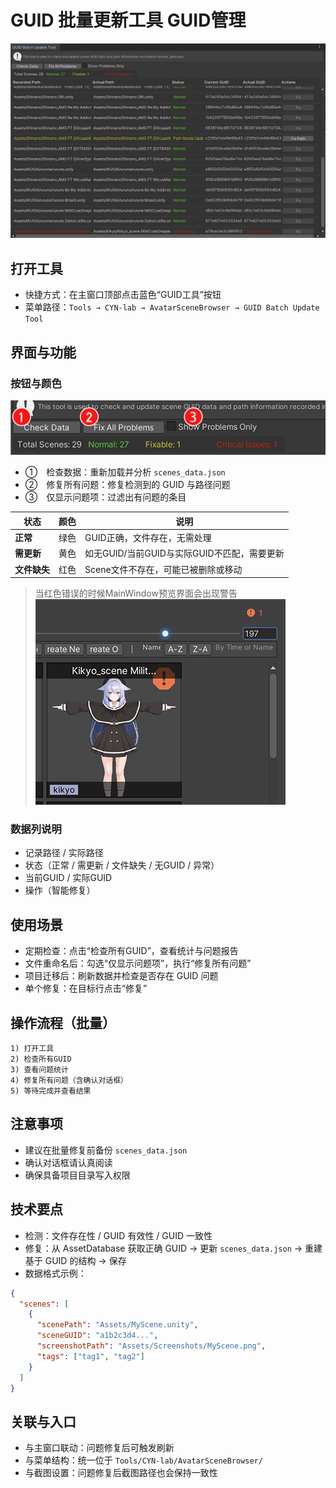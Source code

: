 # GUID 批量更新工具  GUID管理

![GUID工具](img/GUIDtool.png)


## 打开工具

- 快捷方式：在主窗口顶部点击蓝色“GUID工具”按钮
- 菜单路径：`Tools → CYN-lab → AvatarSceneBrowser → GUID Batch Update Tool`

## 界面与功能

### 按钮与颜色

![GUID工具](img/GUIDtool2.png)

- ①　检查数据：重新加载并分析 `scenes_data.json`
- ②　修复所有问题：修复检测到的 GUID 与路径问题
- ③　仅显示问题项：过滤出有问题的条目




| 状态 | 颜色 | 说明 |
|------|------|------|
| **正常** | 绿色 | GUID正确，文件存在，无需处理 |
| **需更新** | 黄色 | 如无GUID/当前GUID与实际GUID不匹配，需要更新 |
| **文件缺失** | 红色 | Scene文件不存在，可能已被删除或移动 |

>当红色错误的时候MainWindow预览界面会出现警告
>![GUID工具](img/GUIDtool3.png)

>
>


### 数据列说明

- 记录路径 / 实际路径
- 状态（正常 / 需更新 / 文件缺失 / 无GUID / 异常）
- 当前GUID / 实际GUID
- 操作（智能修复）


## 使用场景

- 定期检查：点击“检查所有GUID”，查看统计与问题报告
- 文件重命名后：勾选“仅显示问题项”，执行“修复所有问题”
- 项目迁移后：刷新数据并检查是否存在 GUID 问题
- 单个修复：在目标行点击“修复”

## 操作流程（批量）

```
1) 打开工具
2) 检查所有GUID
3) 查看问题统计
4) 修复所有问题（含确认对话框）
5) 等待完成并查看结果
```

## 注意事项

- 建议在批量修复前备份 `scenes_data.json`
- 确认对话框请认真阅读
- 确保具备项目目录写入权限

## 技术要点

- 检测：文件存在性 / GUID 有效性 / GUID 一致性
- 修复：从 AssetDatabase 获取正确 GUID → 更新 `scenes_data.json` → 重建基于 GUID 的结构 → 保存
- 数据格式示例：

```json
{
  "scenes": [
    {
      "scenePath": "Assets/MyScene.unity",
      "sceneGUID": "a1b2c3d4...",
      "screenshotPath": "Assets/Screenshots/MyScene.png",
      "tags": ["tag1", "tag2"]
    }
  ]
}
```

## 关联与入口

- 与主窗口联动：问题修复后可触发刷新
- 与菜单结构：统一位于 `Tools/CYN-lab/AvatarSceneBrowser/`
- 与截图设置：问题修复后截图路径也会保持一致性
